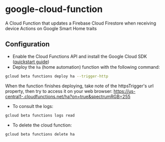 # google-cloud-function

A Cloud Function that updates a Firebase Cloud Firestore when receiving device Actions on Google Smart Home traits


## Configuration

* Enable the Cloud Functions API and install the Google Cloud SDK ([quickstart guide](https://cloud.google.com/functions/docs/quickstart))
* Deploy the `ha` (home automation) function with the following command:
```bash
gcloud beta functions deploy ha --trigger-http
```
When the function finishes deploying, take note of the httpsTrigger's url property, then try to access it on your web browser:
[https://us-central1-<PROJECT ID>.cloudfunctions.net/ha?on=true&spectrumRGB=255]()

* To consult the logs:
```bash
gcloud beta functions logs read
```

* To delete the cloud function:
```bash
gcloud beta functions delete ha
```
